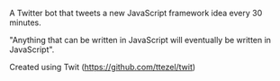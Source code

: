 A Twitter bot that tweets a new JavaScript framework idea every 30 minutes.

"Anything that can be written in JavaScript will eventually be written in JavaScript".

Created using Twit (https://github.com/ttezel/twit)